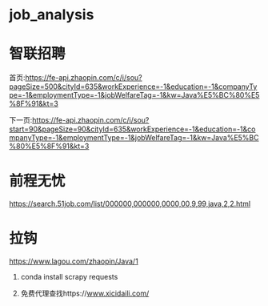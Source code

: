 # job_analysis
# 智联招聘
首页:https://fe-api.zhaopin.com/c/i/sou?pageSize=500&cityId=635&workExperience=-1&education=-1&companyType=-1&employmentType=-1&jobWelfareTag=-1&kw=Java%E5%BC%80%E5%8F%91&kt=3

下一页:https://fe-api.zhaopin.com/c/i/sou?start=90&pageSize=90&cityId=635&workExperience=-1&education=-1&companyType=-1&employmentType=-1&jobWelfareTag=-1&kw=Java%E5%BC%80%E5%8F%91&kt=3

# 前程无忧
https://search.51job.com/list/000000,000000,0000,00,9,99,java,2,2.html

# 拉钩
https://www.lagou.com/zhaopin/Java/1

1. conda install scrapy requests

2. 免费代理查找https://www.xicidaili.com/